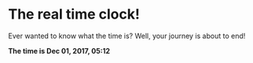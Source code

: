 # The real time clock!

Ever wanted to know what the time is? Well, your journey is about to end!

**The time is Dec 01, 2017, 05:12**